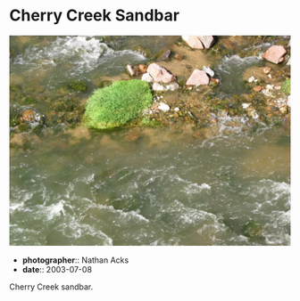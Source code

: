 # Cherry Creek Sandbar

![Water flows around a clump of grass growing on a sandbar in Cherry Creek](assets/2003-07-08-cherry-creek-sandbar.webp)

* **photographer**:: Nathan Acks  
* **date**:: 2003-07-08

Cherry Creek sandbar.
